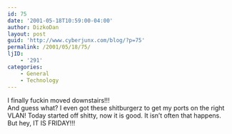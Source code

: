 ```yaml
---
id: 75
date: '2001-05-18T10:59:00-04:00'
author: DizkoDan
layout: post
guid: 'http://www.cyberjunx.com/blog/?p=75'
permalink: /2001/05/18/75/
ljID:
    - '291'
categories:
    - General
    - Technology
---
```


I finally fuckin moved downstairs!!!  
And guess what? I even got these shitburgerz to get my ports on the right VLAN! Today started off shitty, now it is good. It isn’t often that happens. But hey, IT IS FRIDAY!!!
